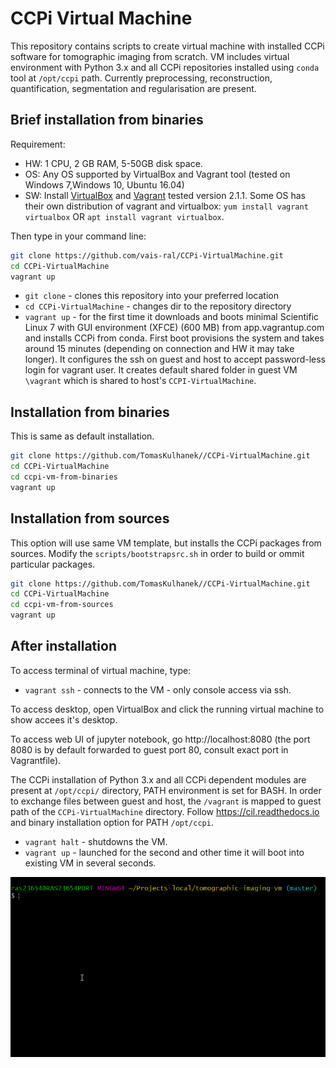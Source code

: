 # CCPi Virtual Machine
This repository contains scripts to create virtual machine with installed CCPi software for tomographic imaging from scratch. VM includes virtual environment with Python 3.x and all CCPi repositories installed using `conda` tool at `/opt/ccpi` path.
Currently preprocessing, reconstruction, quantification, segmentation and regularisation are present.

## Brief installation from binaries
 
Requirement: 
- HW: 1 CPU, 2 GB RAM, 5-50GB disk space.
- OS: Any OS supported by VirtualBox and Vagrant tool (tested on Windows 7,Windows 10, Ubuntu 16.04)
- SW: Install [VirtualBox](https://www.virtualbox.org/wiki/Downloads) and [Vagrant](https://www.vagrantup.com/downloads.html) tested version 2.1.1. Some OS has their own distribution of vagrant and virtualbox: `yum install vagrant virtualbox` OR `apt install vagrant virtualbox`.

Then type in your command line:

```bash
git clone https://github.com/vais-ral/CCPi-VirtualMachine.git
cd CCPi-VirtualMachine
vagrant up
```
- `git clone` - clones this repository into your preferred location 
- `cd CCPi-VirtualMachine` - changes dir to the repository directory
- `vagrant up` - for the first time it downloads and boots minimal Scientific Linux 7 with GUI environment (XFCE) (600 MB) from app.vagrantup.com and installs CCPi from conda. First boot provisions the system and takes around 15 minutes (depending on connection and HW it may take longer). It configures the ssh on guest and host to accept password-less login for vagrant user. It creates default shared folder in guest VM `\vagrant` which is shared to host's `CCPI-VirtualMachine`. 

## Installation from binaries
This is same as default installation.

```bash
git clone https://github.com/TomasKulhanek//CCPi-VirtualMachine.git
cd CCPi-VirtualMachine
cd ccpi-vm-from-binaries
vagrant up
```

## Installation from sources
This option will use same VM template, but installs the CCPi packages from sources. Modify the `scripts/bootstrapsrc.sh` in order to build or ommit particular packages.
```bash
git clone https://github.com/TomasKulhanek//CCPi-VirtualMachine.git
cd CCPi-VirtualMachine
cd ccpi-vm-from-sources
vagrant up
```

## After installation
To access terminal of virtual machine, type:
- `vagrant ssh` - connects to the VM - only console access via ssh.

To access desktop, open VirtualBox and click the running virtual machine to show accees it's desktop.

To access web UI of jupyter notebook, go http://localhost:8080 (the port 8080 is by default forwarded to guest port 80, consult exact port in Vagrantfile).

The CCPi installation of Python 3.x and all CCPi dependent modules are present at `/opt/ccpi/` directory, PATH environment is set for BASH. In order to exchange files between guest and host, the `/vagrant` is mapped to guest path of the `CCPi-VirtualMachine` directory. 
Follow https://cil.readthedocs.io and binary installation option for PATH `/opt/ccpi`.

- `vagrant halt` - shutdowns the VM.
- `vagrant up` - launched for the second and other time it will boot into existing VM in several seconds.

![Vagrant up screenshot](/vagrantupscreen.gif)
